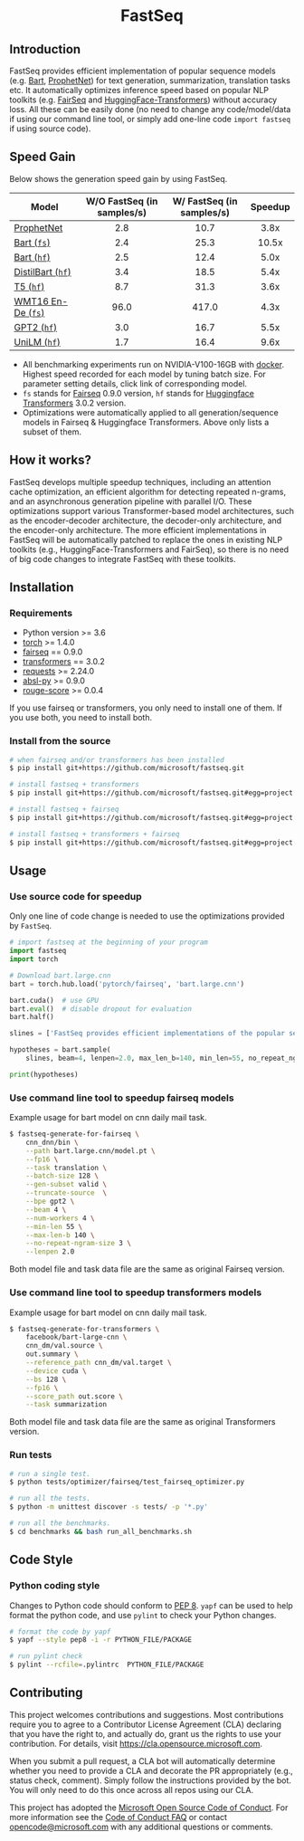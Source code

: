 <h1 align="Center"> <p> FastSeq </p> </h1>

## Introduction

FastSeq provides efficient implementation of popular sequence models (e.g. [Bart](https://arxiv.org/pdf/1910.13461.pdf), [ProphetNet](https://github.com/microsoft/ProphetNet)) for text generation, summarization, translation tasks etc. It automatically optimizes inference speed based on popular NLP toolkits (e.g. [FairSeq](https://github.com/pytorch/fairseq) and [HuggingFace-Transformers](https://github.com/huggingface/transformers)) without accuracy loss. All these can be easily done (no need to change any code/model/data if using our command line tool, or simply add one-line code `import fastseq` if using source code).

## Speed Gain
Below shows the generation speed gain by using FastSeq.

| Model            | W/O FastSeq (in samples/s) | W/ FastSeq (in samples/s) | Speedup |
|------------------|:--------------------------:|:-------------------------:|:-----:|
| [ProphetNet](examples/prophetnet/README.md)       | 2.8 | 10.7  | 3.8x  |
| [Bart (`fs`)](examples/bart/README.md)              | 2.4  | 25.3 | 10.5x  |
| [Bart (`hf`)](examples/bart/README.md#speedup-bart-huggingface-transformers-version-by-using-fastseq) | 2.5 | 12.4 | 5.0x  |
| [DistilBart (`hf`)](examples/distilbart/README.md)    | 3.4  | 18.5  | 5.4x  |
| [T5 (`hf`)](examples/t5/README.md)                  | 8.7  | 31.3  | 3.6x  |
| [WMT16 En-De (`fs`)](examples/wmt/README.md)        | 96.0   | 417.0  | 4.3x  |
| [GPT2 (`hf`)](examples/gpt2/README.md)        | 3.0   | 16.7  | 5.5x  |
| [UniLM (`hf`)](examples/unilm/README.md)        | 1.7   | 16.4  | 9.6x  |

- All benchmarking experiments run on NVIDIA-V100-16GB with [docker](docker/Dockerfile). Highest speed recorded for each model by tuning batch size. For parameter setting details, click link of corresponding model.
- `fs` stands for [Fairseq](https://github.com/pytorch/fairseq) 0.9.0 version, `hf` stands for [Huggingface Transformers](https://github.com/huggingface/transformers) 3.0.2 version.
- Optimizations were automatically applied to all generation/sequence models in Fairseq & Huggingface Transformers. Above only lists a subset of them.

## How it works?
FastSeq develops multiple speedup techniques, including an attention cache optimization, an efficient algorithm for detecting repeated n-grams, and an asynchronous generation pipeline with parallel I/O. These optimizations support various Transformer-based model architectures, such as the encoder-decoder architecture, the decoder-only  architecture, and the encoder-only architecture. The more efficient implementations in FastSeq will be automatically patched to replace the ones in existing NLP toolkits (e.g., HuggingFace-Transformers and FairSeq), so there is no need of big code changes to integrate FastSeq with these toolkits.

## Installation

### Requirements

- Python version >= 3.6
- [torch](http://pytorch.org/) >= 1.4.0
- [fairseq](https://github.com/pytorch/fairseq) == 0.9.0
- [transformers](https://github.com/huggingface/transformers) == 3.0.2
- [requests](https://pypi.org/project/requests/) >= 2.24.0
- [absl-py](https://pypi.org/project/absl-py/) >= 0.9.0
- [rouge-score](https://pypi.org/project/rouge-score/) >= 0.0.4

If you use fairseq or transformers, you only need to install one of them. If you use both, you need to install both.

### Install from the source

```bash
# when fairseq and/or transformers has been installed
$ pip install git+https://github.com/microsoft/fastseq.git

# install fastseq + transformers
$ pip install git+https://github.com/microsoft/fastseq.git#egg=project[transformers]

# install fastseq + fairseq
$ pip install git+https://github.com/microsoft/fastseq.git#egg=project[fairseq]

# install fastseq + transformers + fairseq
$ pip install git+https://github.com/microsoft/fastseq.git#egg=project[transformers,fairseq]
```

## Usage

### Use source code for speedup

Only one line of code change is needed to use the optimizations provided by `FastSeq`.

```Python
# import fastseq at the beginning of your program
import fastseq
import torch

# Download bart.large.cnn
bart = torch.hub.load('pytorch/fairseq', 'bart.large.cnn')

bart.cuda()  # use GPU
bart.eval()  # disable dropout for evaluation
bart.half()

slines = ['FastSeq provides efficient implementations of the popular sequence models. Please visit https://github.com/microsoft/fastseq for more details.']

hypotheses = bart.sample(
    slines, beam=4, lenpen=2.0, max_len_b=140, min_len=55, no_repeat_ngram_size=3)

print(hypotheses)
```

### Use command line tool to speedup fairseq models
Example usage for bart model on cnn daily mail task.

```bash
$ fastseq-generate-for-fairseq \
    cnn_dnn/bin \
    --path bart.large.cnn/model.pt \
    --fp16 \
    --task translation \
    --batch-size 128 \
    --gen-subset valid \
    --truncate-source  \
    --bpe gpt2 \
    --beam 4 \
    --num-workers 4 \
    --min-len 55 \
    --max-len-b 140 \
    --no-repeat-ngram-size 3 \
    --lenpen 2.0
```
Both model file and task data file are the same as original Fairseq version.

### Use command line tool to speedup transformers models
Example usage for bart model on cnn daily mail task.

```bash
$ fastseq-generate-for-transformers \
    facebook/bart-large-cnn \
    cnn_dm/val.source \
    out.summary \
    --reference_path cnn_dm/val.target \
    --device cuda \
    --bs 128 \
    --fp16 \
    --score_path out.score \
    --task summarization
```
Both model file and task data file are the same as original Transformers version.

### Run tests

```bash
# run a single test.
$ python tests/optimizer/fairseq/test_fairseq_optimizer.py

# run all the tests.
$ python -m unittest discover -s tests/ -p '*.py'

# run all the benchmarks.
$ cd benchmarks && bash run_all_benchmarks.sh
```

## Code Style

### Python coding style

Changes to Python code should conform to [PEP 8](https://www.python.org/dev/peps/pep-0008/). `yapf` can be used to help format the python code, and use `pylint` to check your Python changes.

```bash
# format the code by yapf
$ yapf --style pep8 -i -r PYTHON_FILE/PACKAGE

# run pylint check
$ pylint --rcfile=.pylintrc  PYTHON_FILE/PACKAGE
```

## Contributing

This project welcomes contributions and suggestions.  Most contributions require you to agree to a
Contributor License Agreement (CLA) declaring that you have the right to, and actually do, grant us
the rights to use your contribution. For details, visit https://cla.opensource.microsoft.com.

When you submit a pull request, a CLA bot will automatically determine whether you need to provide
a CLA and decorate the PR appropriately (e.g., status check, comment). Simply follow the instructions
provided by the bot. You will only need to do this once across all repos using our CLA.

This project has adopted the [Microsoft Open Source Code of Conduct](https://opensource.microsoft.com/codeofconduct/).
For more information see the [Code of Conduct FAQ](https://opensource.microsoft.com/codeofconduct/faq/) or
contact [opencode@microsoft.com](mailto:opencode@microsoft.com) with any additional questions or comments.

